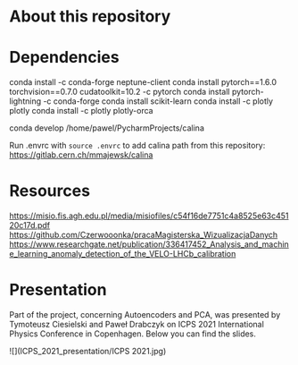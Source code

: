 # About this repository


# Dependencies
conda install -c conda-forge neptune-client
conda install pytorch==1.6.0 torchvision==0.7.0 cudatoolkit=10.2 -c pytorch
conda install pytorch-lightning -c conda-forge
conda install scikit-learn
conda install -c plotly plotly
conda install -c plotly plotly-orca

conda develop /home/pawel/PycharmProjects/calina

Run .envrc with `source .envrc` to add calina
path from this repository:
https://gitlab.cern.ch/mmajewsk/calina


# Resources


https://misio.fis.agh.edu.pl/media/misiofiles/c54f16de7751c4a8525e63c45120c17d.pdf
https://github.com/Czerwooonka/pracaMagisterska_WizualizacjaDanych
https://www.researchgate.net/publication/336417452_Analysis_and_machine_learning_anomaly_detection_of_the_VELO-LHCb_calibration

# Presentation
Part of the project, concerning Autoencoders and PCA, was presented
by Tymoteusz Ciesielski and Paweł Drabczyk on ICPS 2021 International Physics Conference in Copenhagen.
Below you can find the slides.

![](ICPS_2021_presentation/ICPS 2021.jpg)
